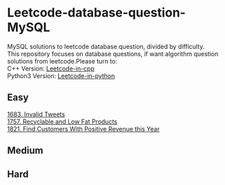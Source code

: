 # Leetcode-database-question-MySQL

MySQL solutions to leetcode database question, divided by difficulty.  
This repository focuses on database questions, if want algorithm question solutions from leetcode.Please turn to:  
C++ Version: [Leetcode-in-cpp](https://github.com/JinLexuan/Leetcode-in-cpp)  
Python3 Version: [Leetcode-in-python](https://github.com/JinLexuan/Leetcode-in-python)  

## Easy
[1683. Invalid Tweets](https://github.com/JinLexuan/Leetcode-database-question-MySQL/blob/main/Easy/1683%20Invalid%20Tweets.md)  
[1757. Recyclable and Low Fat Products](https://github.com/JinLexuan/Leetcode-database-question-MySQL/blob/main/Easy/1757%20Recyclable%20and%20Low%20Fat%20Products.md)  
[1821. Find Customers With Positive Revenue this Year](https://github.com/JinLexuan/Leetcode-database-question-MySQL/blob/main/Easy/1821%20Find%20Customers%20With%20Positive%20Revenue%20this%20Year.md)  

## Medium

## Hard
